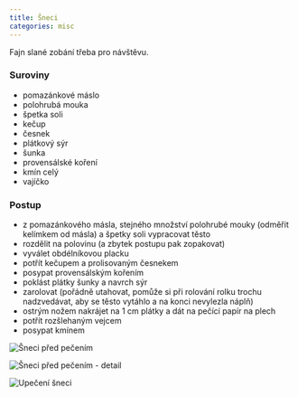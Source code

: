 ```yaml
---
title: Šneci
categories: misc
---
```


Fajn slané zobání třeba pro návštěvu.

### Suroviny
- pomazánkové máslo
- polohrubá mouka
- špetka soli
- kečup
- česnek
- plátkový sýr
- šunka
- provensálské koření
- kmín celý
- vajíčko

### Postup
- z pomazánkového másla, stejného množství polohrubé mouky (odměřit kelímkem od másla) a špetky soli vypracovat těsto
- rozdělit na polovinu (a zbytek postupu pak zopakovat)
- vyválet obdélníkovou placku
- potřít kečupem a prolisovaným česnekem
- posypat provensálským kořením
- poklást plátky šunky a navrch sýr
- zarolovat (pořádně utahovat, pomůže si při rolování rolku trochu nadzvedávat, aby se těsto vytáhlo a na konci nevylezla náplň)
- ostrým nožem nakrájet na 1 cm plátky a dát na pečící papír na plech
- potřít rozšlehaným vejcem
- posypat kmínem


![Šneci před pečením](/fotky/sneci-1.jpg)

![Šneci před pečením - detail](/fotky/sneci-2.jpg)

![Upečení šneci](/fotky/sneci-3.jpg)
